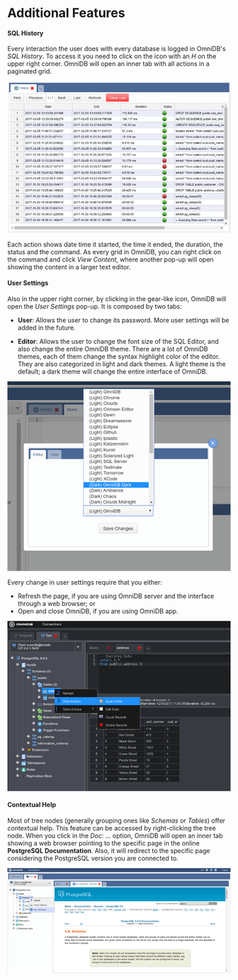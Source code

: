 # Additional Features

#### SQL History

Every interaction the user does with every database is logged in OmniDB's *SQL
History*. To access it you need to click on the icon with an *H* on the upper
right corner. OmniDB will open an inner tab with all actions in a paginated
grid.

![](https://raw.githubusercontent.com/OmniDB/doc/master/img/image_068.png)

Each action shows date time it started, the time it ended, the duration, the
status and the command. As every grid in OmniDB, you can right click on the
command and click *View Content*, where another pop-up will open showing the
content in a larger text editor.

#### User Settings

Also in the upper right corner, by clicking in the gear-like icon, OmniDB will
open the *User Settings* pop-up. It is composed by two tabs:

- **User**: Allows the user to change its password. More user settings will be
added in the future.

- **Editor**: Allows the user to change the font size of the SQL Editor, and
also change the entire OmniDB theme. There are a lot of OmniDB themes, each of
them change the syntax highlight color of the editor. They are also categorized
in light and dark themes. A light theme is the default; a dark theme will change
the entire interface of OmniDB.

![](https://raw.githubusercontent.com/OmniDB/doc/master/img/image_069.png)

Every change in user settings require that you either:

- Refresh the page, if you are using OmniDB server and the interface through a
web browser; or
- Open and close OmniDB, if you are using OmniDB app.

![](https://raw.githubusercontent.com/OmniDB/doc/master/img/image_070.png)

#### Contextual Help

Most of tree nodes (generally grouping ones like *Schemas* or *Tables*) offer
contextual help. This feature can be accessed by right-clicking the tree node.
When you click in the *Doc: ...* option, OmniDB will open an inner tab showing
a web browser pointing to the specific page in the online **PostgreSQL
Documentation**. Also, it will redirect to the specific page considering the
PostgreSQL version you are connected to.

![](https://raw.githubusercontent.com/OmniDB/doc/master/img/image_071.png)
